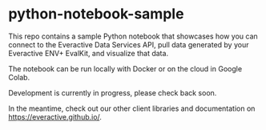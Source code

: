 # python-notebook-sample

This repo contains a sample Python notebook that showcases how you can connect to the Everactive Data Services API, pull data generated by your Everactive ENV+ EvalKit, and visualize that data.

The notebook can be run locally with Docker or on the cloud in Google Colab.

Development is currently in progress, please check back soon.

In the meantime, check out our other client libraries and documentation on https://everactive.github.io/.